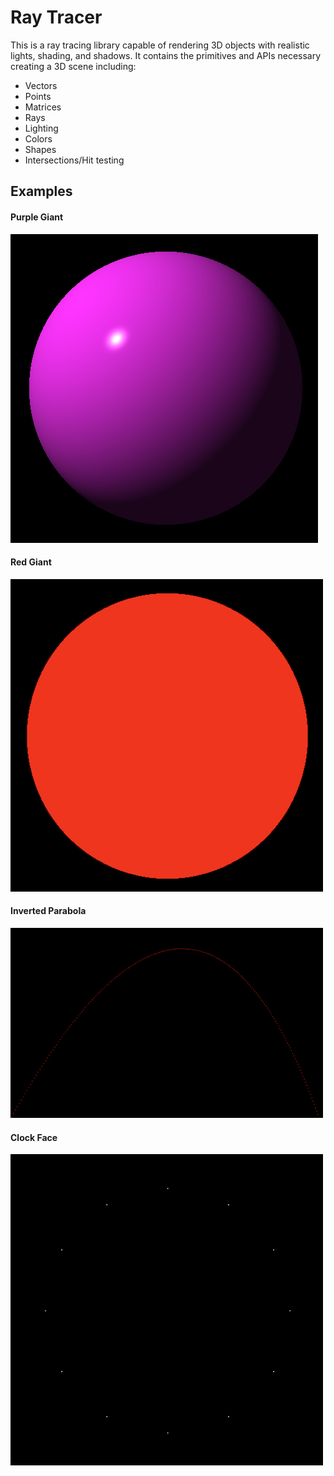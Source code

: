 # Ray Tracer

This is a ray tracing library capable of rendering 3D objects with realistic lights, shading, and shadows. It contains the primitives and APIs necessary creating a 3D scene including:

- Vectors
- Points
- Matrices
- Rays
- Lighting
- Colors
- Shapes
- Intersections/Hit testing

## Examples

#### Purple Giant

![alt text](https://github.com/kingsleyliao/ray-tracer/blob/master/samples/Purple%20Giant.png "Purple Giant")

#### Red Giant

![alt text](https://github.com/kingsleyliao/ray-tracer/blob/master/samples/Red%20Giant.png "Red Giant")

#### Inverted Parabola

![alt text](https://github.com/kingsleyliao/ray-tracer/blob/master/samples/Inverted%20Parabola.png "Inverted Parabola")

#### Clock Face

![alt text](https://github.com/kingsleyliao/ray-tracer/blob/master/samples/Clock%20face.png "Clock face")
